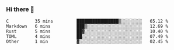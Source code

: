 ### Hi there 👋

<!--
**WShiBin/WShiBin** is a ✨ _special_ ✨ repository because its `README.md` (this file) appears on your GitHub profile.

Here are some ideas to get you started:

- 🔭 I’m currently working on ...
- 🌱 I’m currently learning ...
- 👯 I’m looking to collaborate on ...
- 🤔 I’m looking for help with ...
- 💬 Ask me about ...
- 📫 How to reach me: ...
- 😄 Pronouns: ...
- ⚡ Fun fact: ...
-->

<!--START_SECTION:waka-->
```text
C          35 mins         ████████████████▒░░░░░░░░   65.12 % 
Markdown   6 mins          ███▒░░░░░░░░░░░░░░░░░░░░░   12.69 % 
Rust       5 mins          ██▓░░░░░░░░░░░░░░░░░░░░░░   10.40 % 
TOML       4 mins          ██░░░░░░░░░░░░░░░░░░░░░░░   07.49 % 
Other      1 min           ▓░░░░░░░░░░░░░░░░░░░░░░░░   02.45 % 
```
<!--END_SECTION:waka-->
